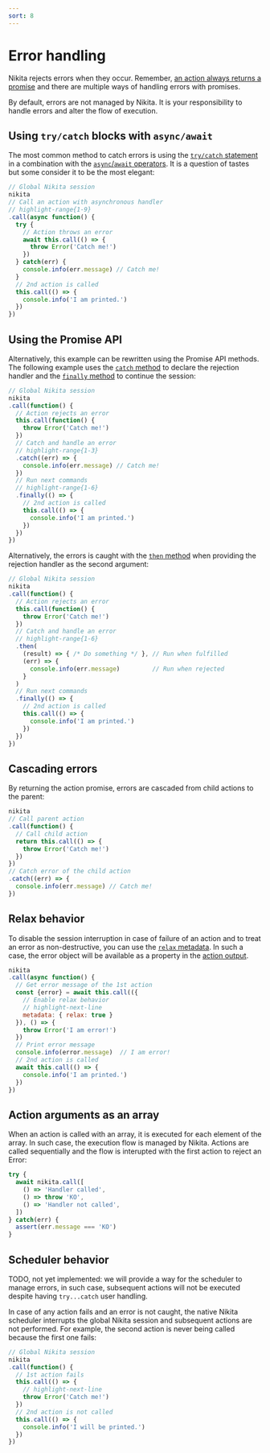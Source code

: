 ```yaml
---
sort: 8
---
```


# Error handling

Nikita rejects errors when they occur. Remember, [an action always returns a promise](/current/usages/promise) and there are multiple ways of handling errors with promises.

By default, errors are not managed by Nikita. It is your responsibility to handle errors and alter the flow of execution.

## Using `try/catch` blocks with `async/await`

The most common method to catch errors is using the [`try/catch` statement](https://nodejs.org/en/knowledge/errors/what-is-try-catch/) in a combination with the [`async`/`await` operators](https://nodejs.dev/learn/modern-asynchronous-javascript-with-async-and-await). It is a question of tastes but some consider it to be the most elegant:

```js
// Global Nikita session
nikita
// Call an action with asynchronous handler
// highlight-range{1-9}
.call(async function() {
  try {
    // Action throws an error
    await this.call(() => {
      throw Error('Catch me!')
    })
  } catch(err) {
    console.info(err.message) // Catch me!
  }
  // 2nd action is called
  this.call(() => {
    console.info('I am printed.')
  })
})
```

## Using the Promise API

Alternatively, this example can be rewritten using the Promise API methods. The following example uses the [`catch` method](https://developer.mozilla.org/en-US/docs/Web/JavaScript/Reference/Global_Objects/Promise/catch) to declare the rejection handler and the [`finally` method](https://developer.mozilla.org/en-US/docs/Web/JavaScript/Reference/Global_Objects/Promise/finally) to continue the session:

```js
// Global Nikita session
nikita
.call(function() {
  // Action rejects an error
  this.call(function() {
    throw Error('Catch me!')
  })
  // Catch and handle an error
  // highlight-range{1-3}
  .catch((err) => {
    console.info(err.message) // Catch me! 
  })
  // Run next commands
  // highlight-range{1-6}
  .finally(() => {
    // 2nd action is called
    this.call(() => {
      console.info('I am printed.')
    })
  })
})
```

Alternatively, the errors is caught with the [`then` method](https://developer.mozilla.org/en-US/docs/Web/JavaScript/Reference/Global_Objects/Promise/then) when providing the rejection handler as the second argument:

```js
// Global Nikita session
nikita
.call(function() {
  // Action rejects an error
  this.call(function() {
    throw Error('Catch me!')
  })
  // Catch and handle an error
  // highlight-range{1-6}
  .then(
    (result) => { /* Do something */ }, // Run when fulfilled
    (err) => {
      console.info(err.message)         // Run when rejected 
    }
  )
  // Run next commands
  .finally(() => {
    // 2nd action is called
    this.call(() => {
      console.info('I am printed.')
    })
  })
})
```

## Cascading errors

By returning the action promise, errors are cascaded from child actions to the parent:

```js
nikita
// Call parent action
.call(function() {
  // Call child action
  return this.call(() => {
    throw Error('Catch me!')
  })
})
// Catch error of the child action
.catch((err) => {
  console.info(err.message) // Catch me!
})
```

## Relax behavior

To disable the session interruption in case of failure of an action and to treat an error as non-destructive, you can use the [`relax` metadata](/current/metadata/relax). In such a case, the error object will be available as a property in the [action output](/current/action/output). 

```js
nikita
.call(async function() {
  // Get error message of the 1st action
  const {error} = await this.call(({
    // Enable relax behavior
    // highlight-next-line
    metadata: { relax: true }
  }), () => {
    throw Error('I am error!')
  })
  // Print error message
  console.info(error.message)  // I am error!
  // 2nd action is called
  await this.call(() => {
    console.info('I am printed.')
  })
})
```

## Action arguments as an array

When an action is called with an array, it is executed for each element of the array. In such case, the execution flow is managed by Nikita. Actions are called sequentially and the flow is interupted with the first action to reject an Error:

```js
try {
  await nikita.call([
    () => 'Handler called',
    () => throw 'KO',
    () => 'Handler not called',
  ])
} catch(err) {
  assert(err.message === 'KO')
}
```

## Scheduler behavior

TODO, not yet implemented: we will provide a way for the scheduler to manage errors, in such case, subsequent actions will not be executed despite having `try...catch` user handling.

In case of any action fails and an error is not caught, the native Nikita scheduler interrupts the global Nikita session and subsequent actions are not performed. For example, the second action is never being called because the first one fails:

```js
// Global Nikita session
nikita
.call(function() {
  // 1st action fails
  this.call(() => {
    // highlight-next-line
    throw Error('Catch me!')
  })
  // 2nd action is not called
  this.call(() => {
    console.info('I will be printed.')
  })
})
```
